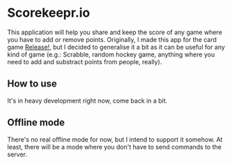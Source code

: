 
# Scorekeepr.io

This application will help you share and keep the score of any game where you have to add or remove points. Originally, I made this app for the card game [Release!](http://inedo.com/release), but I decided to generalise it a bit as it can be useful for any kind of game (e.g.: Scrabble, random hockey game, anything where you need to add and substract points from people, really).

## How to use

It's in heavy development right now, come back in a bit.

## Offline mode

There's no real offline mode for now, but I intend to support it somehow. At least, there will be a mode where you don't have to send commands to the server.
